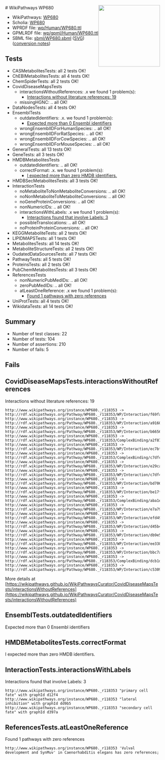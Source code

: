 <img style="float: right; width: 200px" src="../logo.png" />
# WikiPathways WP680

* WikiPathways: [WP680](https://identifiers.org/wikipathways:WP680)
* Scholia: [WP680](https://scholia.toolforge.org/wikipathways/WP680)
* WPRDF file: [wp/Human/WP680.ttl](../wp/Human/WP680.ttl)
* GPMLRDF file: [wp/gpml/Human/WP680.ttl](../wp/gpml/Human/WP680.ttl)
* SBML file: [sbml/WP680.sbml](../sbml/WP680.sbml) ([SVG](../sbml/WP680.svg)) ([conversion notes](../sbml/WP680.txt))

## Tests
* CASMetabolitesTests: all 2 tests OK!
* ChEBIMetabolitesTests: all 4 tests OK!
* ChemSpiderTests: all 2 tests OK!
* CovidDiseaseMapsTests
    * interactionsWithoutReferences: .x we found 1 problem(s):
        * [Interactions without literature references: 19](#9701ccea)
    * missingHGNC: .. all OK!
* DataNodesTests: all 4 tests OK!
* EnsemblTests
    * outdatedIdentifiers: .x. we found 1 problem(s):
        * [Expected more than 0 Ensembl identifiers](#f44398b7)
    * wrongEnsemblIDForHumanSpecies: .. all OK!
    * wrongEnsemblIDForRatSpecies: .. all OK!
    * wrongEnsemblIDForCowSpecies: .. all OK!
    * wrongEnsemblIDForMouseSpecies: .. all OK!
* GeneralTests: all 13 tests OK!
* GeneTests: all 3 tests OK!
* HMDBMetabolitesTests
    * outdatedIdentifiers: .. all OK!
    * correctFormat: .x. we found 1 problem(s):
        * [I expected more than zero HMDB identifiers.](#ad154c1e)
* HMDBSecMetabolitesTests: all 3 tests OK!
* InteractionTests
    * noMetaboliteToNonMetaboliteConversions: .. all OK!
    * noNonMetaboliteToMetaboliteConversions: .. all OK!
    * noGeneProteinConversions: .. all OK!
    * nonNumericIDs: .. all OK!
    * interactionsWithLabels: .x we found 1 problem(s):
        * [Interactions found that involve Labels: 3](#630d267a)
    * possibleTranslocations: .. all OK!
    * noProteinProteinConversions: .. all OK!
* KEGGMetaboliteTests: all 2 tests OK!
* LIPIDMAPSTests: all 1 tests OK!
* MetabolitesTests: all 14 tests OK!
* MetaboliteStructureTests: all 2 tests OK!
* OudatedDataSourcesTests: all 7 tests OK!
* PathwayTests: all 5 tests OK!
* ProteinsTests: all 2 tests OK!
* PubChemMetabolitesTests: all 3 tests OK!
* ReferencesTests
    * nonNumericPubMedIDs: .. all OK!
    * zeroPubMedIDs: .. all OK!
    * atLeastOneReference: .x we found 1 problem(s):
        * [Found 1 pathways with zero references](#35eb778e)
* UniProtTests: all 4 tests OK!
* WikidataTests: all 14 tests OK!


## Summary

* Number of test classes: 22
* Number of tests: 104
* Number of assertions: 210
* Number of fails: 5

## Fails

<a name="9701ccea" />

## CovidDiseaseMapsTests.interactionsWithoutReferences

Interactions without literature references: 19
```
http://www.wikipathways.org/instance/WP680._r118353 -> http://rdf.wikipathways.org/Pathway/WP680._r118353/WP/Interaction/f69fa
http://www.wikipathways.org/instance/WP680._r118353 -> http://rdf.wikipathways.org/Pathway/WP680._r118353/WP/Interaction/a9160
http://www.wikipathways.org/instance/WP680._r118353 -> http://rdf.wikipathways.org/Pathway/WP680._r118353/WP/Interaction/b6656
http://www.wikipathways.org/instance/WP680._r118353 -> http://rdf.wikipathways.org/Pathway/WP680._r118353/ComplexBinding/a2f87
http://www.wikipathways.org/instance/WP680._r118353 -> http://rdf.wikipathways.org/Pathway/WP680._r118353/WP/Interaction/ec7bf
http://www.wikipathways.org/instance/WP680._r118353 -> http://rdf.wikipathways.org/Pathway/WP680._r118353/ComplexBinding/c7dfc
http://www.wikipathways.org/instance/WP680._r118353 -> http://rdf.wikipathways.org/Pathway/WP680._r118353/WP/Interaction/e29ca
http://www.wikipathways.org/instance/WP680._r118353 -> http://rdf.wikipathways.org/Pathway/WP680._r118353/WP/Interaction/c7df4
http://www.wikipathways.org/instance/WP680._r118353 -> http://rdf.wikipathways.org/Pathway/WP680._r118353/WP/Interaction/bd706
http://www.wikipathways.org/instance/WP680._r118353 -> http://rdf.wikipathways.org/Pathway/WP680._r118353/WP/Interaction/be17f
http://www.wikipathways.org/instance/WP680._r118353 -> http://rdf.wikipathways.org/Pathway/WP680._r118353/ComplexBinding/aba1e
http://www.wikipathways.org/instance/WP680._r118353 -> http://rdf.wikipathways.org/Pathway/WP680._r118353/WP/Interaction/e7a79
http://www.wikipathways.org/instance/WP680._r118353 -> http://rdf.wikipathways.org/Pathway/WP680._r118353/WP/Interaction/efd49
http://www.wikipathways.org/instance/WP680._r118353 -> http://rdf.wikipathways.org/Pathway/WP680._r118353/WP/Interaction/d45b4
http://www.wikipathways.org/instance/WP680._r118353 -> http://rdf.wikipathways.org/Pathway/WP680._r118353/WP/Interaction/db9e5
http://www.wikipathways.org/instance/WP680._r118353 -> http://rdf.wikipathways.org/Pathway/WP680._r118353/WP/Interaction/ee338
http://www.wikipathways.org/instance/WP680._r118353 -> http://rdf.wikipathways.org/Pathway/WP680._r118353/WP/Interaction/bbc7a
http://www.wikipathways.org/instance/WP680._r118353 -> http://rdf.wikipathways.org/Pathway/WP680._r118353/ComplexBinding/dcb1d
http://www.wikipathways.org/instance/WP680._r118353 -> http://rdf.wikipathways.org/Pathway/WP680._r118353/WP/Interaction/c5309
```

More details at [https://wikipathways.github.io/WikiPathwaysCurator/CovidDiseaseMapsTests/interactionsWithoutReferences](https://wikipathways.github.io/WikiPathwaysCurator/CovidDiseaseMapsTests/interactionsWithoutReferences)

<a name="f44398b7" />

## EnsemblTests.outdatedIdentifiers

Expected more than 0 Ensembl identifiers
<a name="ad154c1e" />

## HMDBMetabolitesTests.correctFormat

I expected more than zero HMDB identifiers.
<a name="630d267a" />

## InteractionTests.interactionsWithLabels

Interactions found that involve Labels: 3
```
http://www.wikipathways.org/instance/WP680._r118353 "primary cell fate" with graphId d12f4
http://www.wikipathways.org/instance/WP680._r118353 "lateral inhibition" with graphId dd9b5
http://www.wikipathways.org/instance/WP680._r118353 "secondary cell fate" with graphId d397a
```

<a name="35eb778e" />

## ReferencesTests.atLeastOneReference

Found 1 pathways with zero references
```
http://www.wikipathways.org/instance/WP680._r118353 'Vulval development and SynMuv' in Caenorhabditis elegans has zero references; 
```

